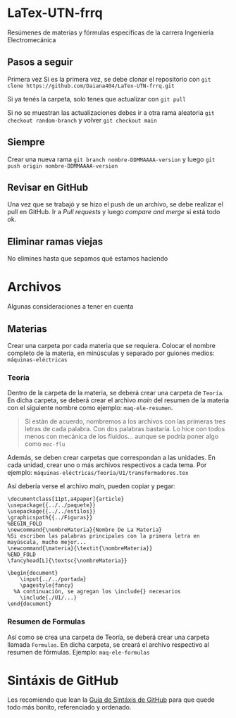 # LaTex-UTN-frrq
Resúmenes de materias y fórmulas específicas de la carrera Ingeniería Electromecánica
## Pasos a seguir
Primera vez
Si es la primera vez, se debe clonar el repositorio con `git clone https://github.com/Daiana404/LaTex-UTN-frrq.git`


Si ya tenés la carpeta, solo tenes que actualizar con `git pull`


Si no se muestran las actualizaciones debes ir a otra rama aleatoria `git checkout random-branch` y volver `git checkout main`


## Siempre
Crear una nueva rama `git branch nombre-DDMMAAAA-version` y luego `git push origin nombre-DDMMAAAA-version`

## Revisar en GitHub
Una vez que se trabajó y se hizo el push de un archivo, se debe realizar el pull en GitHub. Ir a *Pull requests* y luego *compare and merge* si está todo ok.

## Eliminar ramas viejas
No elimines hasta que sepamos qué estamos haciendo

# Archivos
Algunas consideraciones a tener en cuenta

## Materias
Crear una carpeta por cada materia que se requiera. Colocar el nombre completo de la materia, en minúsculas y separado por guiones medios: `máquinas-eléctricas`

### Teoría

Dentro de la carpeta de la materia, se deberá crear una carpeta de `Teoría`. En dicha carpeta, se deberá crear el archivo *main* del resumen de la materia con el siguiente nombre como ejemplo: `maq-ele-resumen`.
> Si están de acuerdo, nombremos a los archivos con las primeras tres letras de cada palabra. Con dos palabras bastaría. Lo hice con todos menos con mecánica de los fluidos... aunque se podría poner algo como `mec-flu`

Además, se deben crear carpetas que correspondan a las unidades. En cada unidad, crear uno o más archivos respectivos a cada tema. Por ejemplo:
`máquinas-eléctricas/Teoría/U1/transformadores.tex`

Así debería verse el archivo *main*, pueden copiar y pegar: 

```
\documentclass[11pt,a4paper]{article}
\usepackage{{../../paquete}}
\usepackage{{../../estilos}}
\graphicspath{{../Figuras}}
%BEGIN_FOLD
\newcommand{\nombreMateria}{Nombre De La Materia}
%Si escriben las palabras principales con la primera letra en mayúscula, mucho mejor...
\newcommand{\materia}{\textit{\nombreMateria}}
%END_FOLD
\fancyhead[L]{\textsc{\nombreMateria}}

\begin{document}
	\input{../../portada}
	\pagestyle{fancy}
  %A continuación, se agregan los \include{} necesarios
	\include{./U1/...}
\end{document}
```

### Resumen de Formulas

Así como se crea una carpeta de Teoría, se deberá crear una carpeta llamada `Formulas`. En dicha carpeta, se creará el archivo respectivo al resumen de fórmulas. Ejemplo: `maq-ele-formulas`


# Sintáxis de GitHub
Les recomiendo que lean la [Guía de Sintáxis de GitHub](https://docs.github.com/es/get-started/writing-on-github/getting-started-with-writing-and-formatting-on-github/basic-writing-and-formatting-syntax) para que quede todo más bonito, referenciado y ordenado.
